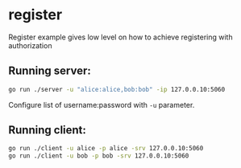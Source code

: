 # register

Register example gives low level on how to achieve registering with authorization

## Running server:

```sh 
go run ./server -u "alice:alice,bob:bob" -ip 127.0.0.10:5060
```
Configure list of username:password with `-u` parameter.

## Running client:

```sh
go run ./client -u alice -p alice -srv 127.0.0.10:5060
go run ./client -u bob -p bob -srv 127.0.0.10:5060
```